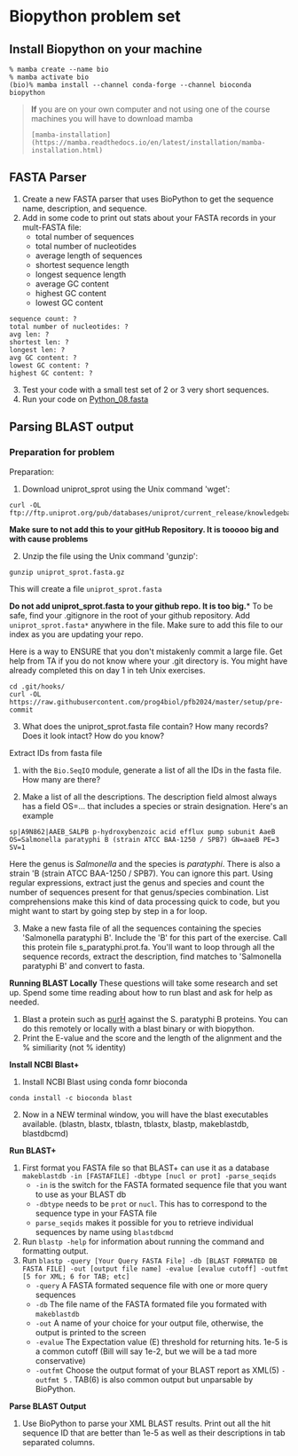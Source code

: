 # Biopython problem set

## Install Biopython on your machine


```
% mamba create --name bio
% mamba activate bio
(bio)% mamba install --channel conda-forge --channel bioconda biopython 
```
> **If** you are on your own computer and not using one of the course machines you will have to download mamba
> ```
> [mamba-installation](https://mamba.readthedocs.io/en/latest/installation/mamba-installation.html)
> ```

## FASTA Parser

1. Create a new FASTA parser that uses BioPython to get the sequence name, description, and sequence.
2. Add in some code to print out stats about your FASTA records in your mult-FASTA file:
   -  total number of sequences
   -  total number of nucleotides
   -  average length of sequences
   -  shortest sequence length
   -  longest sequence length
   -  average GC content
   -  highest GC content
   -  lowest GC content
  ```
  sequence count: ? 
  total number of nucleotides: ? 
  avg len: ? 
  shortest len: ? 
  longest len: ? 
  avg GC content: ? 
  lowest GC content: ? 
  highest GC content: ?

  ```
  
3. Test your code with a small test set of 2 or 3 very short sequences.
4. Run your code on [Python_08.fasta](../files/Python_08.fasta)

## Parsing BLAST output
### Preparation for problem

Preparation:

1.  Download uniprot_sprot using the Unix command 'wget':

```
curl -OL ftp://ftp.uniprot.org/pub/databases/uniprot/current_release/knowledgebase/complete/uniprot_sprot.fasta.gz
```
**Make sure to not add this to your gitHub Repository. It is tooooo big and with cause problems**

2. Unzip the file using the Unix command 'gunzip':

```
gunzip uniprot_sprot.fasta.gz
```
This will create a file `uniprot_sprot.fasta`

**Do not add uniprot_sprot.fasta to your github repo. It is too big.*** To be safe, find your .gitignore in the root of your github repository. Add `uniprot_sprot.fasta*` anywhere in the file. Make sure to add this file to our index as you are updating your repo.

Here is a way to ENSURE that you don't mistakenly commit a large file. Get help from TA if you do not know where your .git directory is. You might have already completed this on day 1 in teh Unix exercises.
```
cd .git/hooks/
curl -OL https://raw.githubusercontent.com/prog4biol/pfb2024/master/setup/pre-commit
```


3. What does the uniprot_sprot.fasta file contain? How many records? Does it look intact? How do you know?

Extract IDs from fasta file

1. with the `Bio.SeqIO` module, generate a list of all the IDs in the fasta file. How many are there?

2. Make a list of all the descriptions. The description field almost always has a field OS=... that includes a species or strain designation. Here's an example

```
sp|A9N862|AAEB_SALPB p-hydroxybenzoic acid efflux pump subunit AaeB OS=Salmonella paratyphi B (strain ATCC BAA-1250 / SPB7) GN=aaeB PE=3 SV=1
```

Here the genus is _Salmonella_ and the species is _paratyphi_. There is also a strain 'B (strain ATCC BAA-1250 / SPB7). You can ignore this part. Using regular expressions, extract just the genus and species and count the number of sequences present for that genus/species combination. List comprehensions make this kind of data processing quick to code, but you might want to start by going step by step in a for loop.

3. Make a new fasta file of all the sequences containing the species 'Salmonella paratyphi B'. Include the 'B' for this part of the exercise. Call this protein file s_paratyphi.prot.fa. You'll want to loop through all the sequence records, extract the description, find matches to 'Salmonella paratyphi B' and convert to fasta.

__Running BLAST Locally__
These questions will take some research and set up. Spend some time reading about how to run blast and ask for help as needed.
1. Blast a protein such as [purH](https://raw.githubusercontent.com/prog4biol/pfb2024/master/files/purH.aa.fa) against the S. paratyphi B proteins. You can do this remotely or locally with a blast binary or with biopython.
2. Print the E-value and the score and the length of the alignment and the % similiarity (not % identity)


__Install NCBI Blast+__
1. Install NCBI Blast using conda fomr bioconda
```
conda install -c bioconda blast
```
2. Now in a NEW terminal window, you will have the blast executables available. (blastn, blastx, tblastn, tblastx, blastp, makeblastdb, blastdbcmd)

__Run BLAST+__
1. First format you FASTA file so that BLAST+ can use it as a database
  `makeblastdb -in [FASTAFILE] -dbtype [nucl or prot] -parse_seqids`
      - `-in` is the switch for the FASTA formated sequence file that you want to use as your BLAST db
      - `-dbtype` needs to be `prot` or `nucl`. This has to correspond to the sequence type in your FASTA file
      - `parse_seqids` makes it possible for you to retrieve individual sequences by name using `blastdbcmd`
2. Run `blastp -help` for information about running the command and formatting output.
3. Run `blastp -query [Your Query FASTA File] -db [BLAST FORMATED DB FASTA FILE] -out [output file name] -evalue [evalue cutoff] -outfmt [5 for XML; 6 for TAB; etc]`
      - `-query`  A FASTA formated sequence file with one or more query sequences
      - `-db` The file name of the FASTA formated file you formated with `makeblastdb`
      - `-out` A name of your choice for your output file, otherwise, the output is printed to the screen
      - `-evalue` The Expectation value (E) threshold for returning hits. 1e-5 is a common cutoff (Bill will say 1e-2, but we will be a tad more conservative)
      - `-outfmt` Choose the output format of your BLAST report as XML(5) `-outfmt 5` .  TAB(6) is also common output but unparsable by BioPython.  
      
__Parse BLAST Output__

1. Use BioPython to parse your XML BLAST results. Print out all the hit sequence ID that are better than 1e-5 as well as their descriptions in tab separated columns.
  
